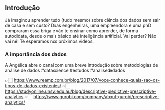 ## Introdução

Já imaginou aprender tudo (tudo mesmo) sobre ciência dos dados sem sair de casa e sem custo?
Duas engenheiras, uma empreendora e uma phD compraram essa briga e vão te ensinar como aprender, de forma autodidata, desde o mais básico até inteligência artificial.
Vai perder? Não vai né! Te esperamos nos próximos videos.

### A importância dos dados

A Angélica abre o canal com uma breve introdução sobre metodologias de análise de dados #datascience #estudos #analisededados

👉🏻 https://www.reamp.com.br/blog/2017/07/voce-conhece-quais-sao-os-tipos-de-dados-existentes/ 
👉🏻 https://studyonline.unsw.edu.au/blog/descriptive-predictive-prescriptive-analytics 
👉🏻 https://www.gurobi.com/company/about-gurobi/prescriptive-analytics/
